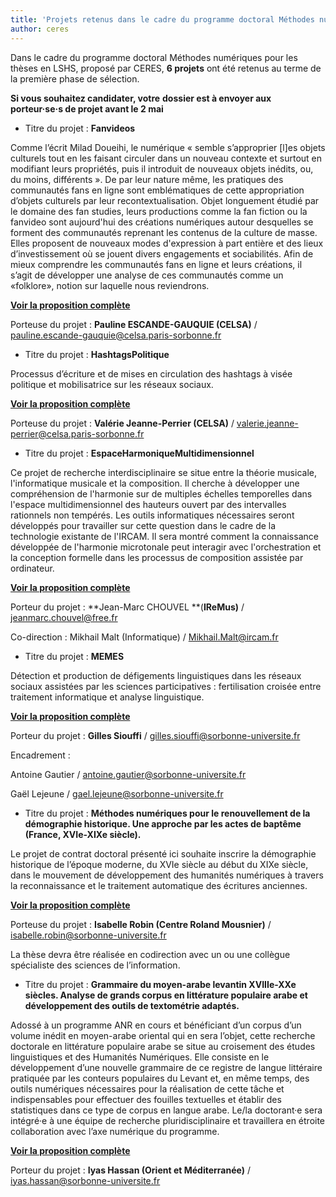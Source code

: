 ```yaml
---
title: 'Projets retenus dans le cadre du programme doctoral Méthodes numériques pour les thèses en LSHS'
author: ceres
---
```


Dans le cadre du programme doctoral Méthodes numériques pour les thèses en LSHS, proposé par CERES, **6 projets** ont été retenus au terme de la première phase de sélection.

**Si vous souhaitez candidater, votre** **dossier est à envoyer aux porteur·se·s de projet avant le 2 mai**

<!-- wp:spacer {"height":33} -->

<!-- /wp:spacer -->

<!-- wp:list -->

- Titre du projet : **Fanvideos**

<!-- /wp:list -->

Comme l’écrit Milad Doueihi, le numérique « semble s’approprier \[l]es objets culturels tout en les faisant circuler dans un nouveau contexte et surtout en modifiant leurs propriétés, puis il introduit de nouveaux objets inédits, ou, du moins, différents ». De par leur nature même, les pratiques des communautés fans en ligne sont emblématiques de cette appropriation d’objets culturels par leur recontextualisation. Objet longuement étudié par le domaine des fan studies, leurs productions comme la fan fiction ou la fanvideo sont aujourd'hui des créations numériques autour desquelles se forment des communautés reprenant les contenus de la culture de masse. Elles proposent de nouveaux modes d'expression à part entière et des lieux d’investissement où se jouent divers engagements et sociabilités. Afin de mieux comprendre les communautés fans en ligne et leurs créations, il s’agit de développer une analyse de ces communautés comme un «folklore», notion sur laquelle nous reviendrons.

[**Voir la proposition complète**](https://dropsu.sorbonne-universite.fr/s/8F9j2esbzYa4xDK?dir=undefined&path=%2FPROJET%201%20-%20Fanvideos&openfile=112098493)

Porteuse du projet : **Pauline ESCANDE-GAUQUIE (CELSA)** / pauline.escande-gauquie@celsa.paris-sorbonne.fr




<!-- wp:spacer {"height":33} -->

<!-- /wp:spacer -->

<!-- wp:list -->

- Titre du projet : **HashtagsPolitique**

<!-- /wp:list -->

<!-- wp:paragraph -->

Processus d’écriture et de mises en circulation des hashtags à visée politique et mobilisatrice sur les réseaux sociaux.

<!-- /wp:paragraph -->

<!-- wp:paragraph -->

**[Voir la proposition complète](https://dropsu.sorbonne-universite.fr/s/8F9j2esbzYa4xDK?dir=undefined&path=%2FPROJET%202%20-%20HashtagsPolitiques&openfile=112098559)**

Porteuse du projet : **Valérie Jeanne-Perrier (CELSA)** / valerie.jeanne-perrier@celsa.paris-sorbonne.fr





<!-- wp:spacer {"height":33} -->

<!-- /wp:spacer -->

<!-- wp:list -->

- Titre du projet : **EspaceHarmoniqueMultidimensionnel**

<!-- /wp:list -->

Ce projet de recherche interdisciplinaire se situe entre la théorie musicale, l'informatique musicale et la composition. Il cherche à développer une compréhension de l'harmonie sur de multiples échelles temporelles dans l'espace multidimensionnel des hauteurs ouvert par des intervalles rationnels non tempérés. Les outils informatiques nécessaires seront développés pour travailler sur cette question dans le cadre de la technologie existante de l'IRCAM. Il sera montré comment la connaissance développée de l'harmonie microtonale peut interagir avec l'orchestration et la conception formelle dans les processus de composition assistée par ordinateur.

**[Voir la proposition complète](https://dropsu.sorbonne-universite.fr/apps/onlyoffice/s/8F9j2esbzYa4xDK?fileId=112098609)**

Porteur du projet : **Jean-Marc CHOUVEL **(**IReMus)** / jeanmarc.chouvel@free.fr

Co-direction : Mikhail Malt (Informatique) / Mikhail.Malt@ircam.fr






<!-- wp:spacer {"height":33} -->

<!-- /wp:spacer -->

<!-- wp:list -->

- Titre du projet : **MEMES**

<!-- /wp:list -->

Détection et production de défigements linguistiques dans les réseaux sociaux assistées par les sciences participatives : fertilisation croisée entre traitement informatique et analyse linguistique.

<!-- /wp:paragraph -->

**[Voir la proposition complète](https://dropsu.sorbonne-universite.fr/s/8F9j2esbzYa4xDK?dir=undefined&path=%2FPROJET%204%20-%20MEMES&openfile=112100789)**

Porteur du projet : **Gilles Siouffi** / gilles.siouffi@sorbonne-universite.fr

Encadrement :

Antoine Gautier / antoine.gautier@sorbonne-universite.fr

Gaël Lejeune / gael.lejeune@sorbonne-universite.fr





<!-- wp:spacer {"height":33} -->

<!-- /wp:spacer -->

<!-- wp:list -->

- Titre du projet : **Méthodes numériques pour le renouvellement de la démographie historique. Une approche par les actes de baptême (France, XVIe-XIXe siècle).**

<!-- /wp:list -->

Le projet de contrat doctoral présenté ici souhaite inscrire la démographie historique de l’époque moderne, du XVIe siècle au début du XIXe siècle, dans le mouvement de développement des humanités numériques à travers la reconnaissance et le traitement automatique des écritures anciennes.

**[Voir la proposition complète](https://dropsu.sorbonne-universite.fr/s/8F9j2esbzYa4xDK?dir=undefined&path=%2FPROJET%205%20-%20ActesBapteme&openfile=112100801)**

Porteuse du projet : **Isabelle Robin (Centre Roland Mousnier)** / isabelle.robin@sorbonne-universite.fr

La thèse devra être réalisée en codirection avec un ou une collègue spécialiste des sciences de l’information.

<!-- wp:spacer {"height":33} -->

<!-- /wp:spacer -->

<!-- wp:list -->

- Titre du projet : **Grammaire du moyen-arabe levantin XVIIIe-XXe siècles. Analyse de grands corpus en littérature populaire arabe et développement des outils de textométrie adaptés.**

<!-- /wp:list -->

Adossé à un programme ANR en cours et bénéficiant d’un corpus d’un volume inédit en moyen-arabe oriental qui en sera l’objet, cette recherche doctorale en littérature populaire arabe se situe au croisement des études linguistiques et des Humanités Numériques. Elle consiste en le développement d’une nouvelle grammaire de ce registre de langue littéraire pratiquée par les conteurs populaires du Levant et, en même temps, des outils numériques nécessaires pour la réalisation de cette tâche et indispensables pour effectuer des fouilles textuelles et établir des statistiques dans ce type de corpus en langue arabe. Le/la doctorant·e sera intégré·e à une équipe de recherche pluridisciplinaire et travaillera en étroite collaboration avec l’axe numérique du programme.

**[Voir la proposition complète](https://dropsu.sorbonne-universite.fr/s/8F9j2esbzYa4xDK?dir=undefined&path=%2FPROJET%206%20-%20GrammaireMoyenArabeLevantin&openfile=112100805)**

Porteur du projet : **Iyas Hassan (Orient et Méditerranée)** / iyas.hassan@sorbonne-universite.fr